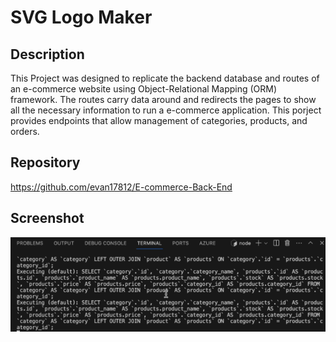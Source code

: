 # SVG Logo Maker

## Description

This Project was designed to replicate the backend database and routes of an e-commerce website using Object-Relational Mapping (ORM) framework. The routes carry data around and redirects the pages to show all the necessary information to run a e-commerce application. This porject provides endpoints that allow management of categories, products, and orders. 

## Repository
https://github.com/evan17812/E-commerce-Back-End

## Screenshot
![alt text](Image.png)